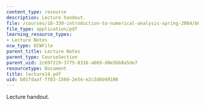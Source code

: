 ```yaml
---
content_type: resource
description: Lecture handout.
file: /courses/18-330-introduction-to-numerical-analysis-spring-2004/b01fdaafff8315602e54e2c3d0d49106_lecture14.pdf
file_type: application/pdf
learning_resource_types:
- Lecture Notes
ocw_type: OCWFile
parent_title: Lecture Notes
parent_type: CourseSection
parent_uid: 2c697219-37f5-8316-a069-d0e5bb8a5de7
resourcetype: Document
title: lecture14.pdf
uid: b01fdaaf-ff83-1560-2e54-e2c3d0d49106
---
```

Lecture handout.


